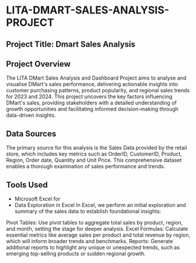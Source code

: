 # LITA-DMART-SALES-ANALYSIS-PROJECT

## Project Title: Dmart Sales Analysis

## Project Overview
The LITA DMart Sales Analysis and Dashboard Project aims to analyse and visualise DMart's sales performance, delivering actionable insights into customer purchasing patterns, product popularity, and regional sales trends for 2023 and 2024. This project uncovers the key factors influencing DMart's sales, providing stakeholders with a detailed understanding of growth opportunities and facilitating informed decision-making through data-driven insights.

## Data Sources
The primary source for this analysis is the Sales Data provided by the retail store, which includes key metrics such as OrderID, CustomerID, Product, Region, Order date, Quantity and Unit Price. This comprehensive dataset enables a thorough examination of sales performance and trends.

## Tools Used
- Microsoft Excel for
- Data Exploration in Excel
In Excel, we perform an initial exploration and summary of the sales data to establish foundational insights:

Pivot Tables: Use pivot tables to aggregate total sales by product, region, and month, setting the stage for deeper analysis.
Excel Formulas: Calculate essential metrics like average sales per product and total revenue by region, which will inform broader trends and benchmarks.
Reports: Generate additional reports to highlight any unique or unexpected trends, such as emerging top-selling products or sudden regional growth.
